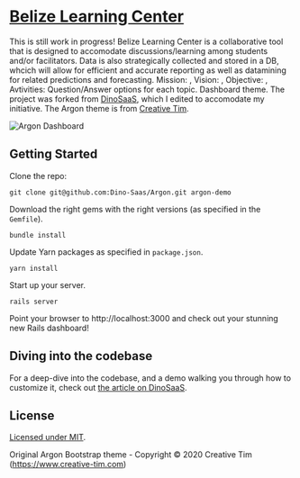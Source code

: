 # [Belize Learning Center](https://jevon-mckenzie.herokuapp.com/)
This is still work in progress!
Belize Learning Center is a collaborative tool that is designed to accomodate discussions/learning among students and/or facilitators. Data is also strategically collected and stored in a DB, whcich will allow for efficient and accurate reporting as well as datamining for related predictions and forecasting.
 Mission: , Vision: , Objective: , Avtivities: Question/Answer options for each topic.  Dashboard theme. The project was forked from [DinoSaaS](https://www.dinosaas.com/), which I edited to accomodate my initiative. The Argon theme is from [Creative Tim](https://www.creative-tim.com/product/argon-dashboard/?ref=dinosaas.com).


![Argon Dashboard](https://jevon-mckenzie.herokuapp.com/)

## Getting Started
Clone the repo:

`git clone git@github.com:Dino-Saas/Argon.git argon-demo`

Download the right gems with the right versions (as specified in the `Gemfile`).

`bundle install`

Update Yarn packages as specified in `package.json`.

`yarn install`

Start up your server.

`rails server`

Point your browser to http://localhost:3000 and check out your stunning new Rails dashboard!

## Diving into the codebase
For a deep-dive into the codebase, and a demo walking you through how to customize it, check out [the article on DinoSaaS](https://www.dinosaas.com/articles/starter-app-1-argon).

## License
[Licensed under MIT](https://github.com/Dino-SaaS/Argon/blob/master/LICENSE.md).

Original Argon Bootstrap theme - Copyright © 2020 Creative Tim (https://www.creative-tim.com)
